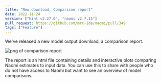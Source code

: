 ```yaml
---
title: "New download: Comparison report"
date: 2022-11-24
version: ["hint v2.27.0", "naomi v2.7.15"]
pull_request: https://github.com/mrc-ide/naomi/pull/349
tags: ["Feature"]
---
```


We've released a new model output download, a comparison report.

![png of comparison report](/news/img/comparison-report.png)

The report is an html file containing details and interactive plots comparing Naomi estimates to input data. You can use this to share with people who do not have access to Naomi but want to see an overview of model comparisons.
